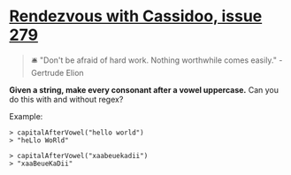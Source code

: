 # [Rendezvous with Cassidoo, issue 279](https://buttondown.email/cassidoo/archive/dont-be-afraid-of-hard-work-nothing-worthwhile/)

>🛎 "Don't be afraid of hard work. Nothing worthwhile comes easily." - Gertrude Elion

**Given a string, make every consonant after a vowel uppercase.** Can you do this with and without regex?

Example:

```
> capitalAfterVowel("hello world")
> "heLlo WoRld"

> capitalAfterVowel("xaabeuekadii")
> "xaaBeueKaDii"
```